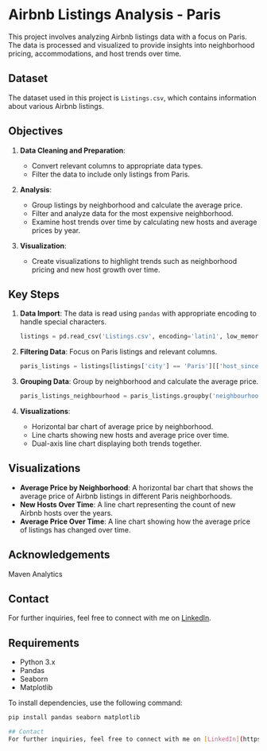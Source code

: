 # Airbnb Listings Analysis - Paris

This project involves analyzing Airbnb listings data with a focus on Paris. The data is processed and visualized to provide insights into neighborhood pricing, accommodations, and host trends over time.

## Dataset
The dataset used in this project is `Listings.csv`, which contains information about various Airbnb listings.

## Objectives
1. **Data Cleaning and Preparation**: 
    - Convert relevant columns to appropriate data types.
    - Filter the data to include only listings from Paris.

2. **Analysis**:
    - Group listings by neighborhood and calculate the average price.
    - Filter and analyze data for the most expensive neighborhood.
    - Examine host trends over time by calculating new hosts and average prices by year.

3. **Visualization**:
    - Create visualizations to highlight trends such as neighborhood pricing and new host growth over time.

## Key Steps
1. **Data Import**: The data is read using `pandas` with appropriate encoding to handle special characters.
    ```python
    listings = pd.read_csv('Listings.csv', encoding='latin1', low_memory=False)
    ```

2. **Filtering Data**: Focus on Paris listings and relevant columns.
    ```python
    paris_listings = listings[listings['city'] == 'Paris'][['host_since', 'neighbourhood', 'city', 'accommodates', 'price']]
    ```

3. **Grouping Data**: Group by neighborhood and calculate the average price.
    ```python
    paris_listings_neighbourhood = paris_listings.groupby('neighbourhood')['price'].mean().reset_index()
    ```

4. **Visualizations**:
    - Horizontal bar chart of average price by neighborhood.
    - Line charts showing new hosts and average price over time.
    - Dual-axis line chart displaying both trends together.

## Visualizations
- **Average Price by Neighborhood**: A horizontal bar chart that shows the average price of Airbnb listings in different Paris neighborhoods.
- **New Hosts Over Time**: A line chart representing the count of new Airbnb hosts over the years.
- **Average Price Over Time**: A line chart showing how the average price of listings has changed over time.

## Acknowledgements 
Maven Analytics

## Contact
For further inquiries, feel free to connect with me on [LinkedIn](https://www.linkedin.com/in/faiq-syed-7494b5197/).

## Requirements
- Python 3.x
- Pandas
- Seaborn
- Matplotlib

To install dependencies, use the following command:
```bash
pip install pandas seaborn matplotlib

## Contact
For further inquiries, feel free to connect with me on [LinkedIn](https://www.linkedin.com/in/faiq-syed-7494b5197/).
